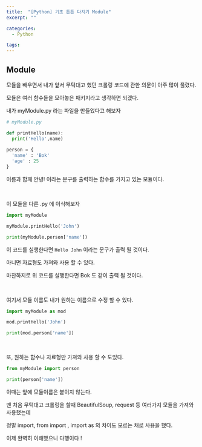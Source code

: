 ```yaml
---
title:  "[Python] 기초 튼튼 다지기 Module"
excerpt: ""

categories:
  - Python

tags:
---
```


## Module

모듈을 배우면서 내가 앞서 무턱대고 했던 크롤링 코드에 관한 의문이 아주 많이 풀렸다.

모듈은 여러 함수들을 모아놓은 패키지라고 생각하면 되겠다.

내가 myModule.py 라는 파일을 만들었다고 해보자

```python
# myModule.py

def printHello(name):
  print('Hello',name)
  
person = {
  'name' : 'Bok'
  'age' : 25
}
```

이름과 함께 안녕! 이라는 문구를 출력하는 함수를 가지고 있는 모듈이다.

<br>

이 모듈을 다른 .py 에 이식해보자

```python
import myModule

myModule.printHello('John')

print(myModule.person['name'])
```

이 코드를 실행한다면 `Hello John` 이라는 문구가 출력 될 것이다.

아니면 자료형도 가져와 사용 할 수 있다.

마찬하지로 위 코드를 실행한다면 Bok 도 같이 출력 될 것이다.

<br>

여기서 모듈 이름도 내가 원하는 이름으로 수정 할 수 있다.

```python
import myModule as mod

mod.printHello('John')

print(mod.person['name'])
```

<br>

또, 원하는 함수나 자료형만 가져와 사용 할 수 도있다.

```python
from myModule import person

print(person['name'])
```

이때는 앞에 모듈이름은 붙이지 않는다.

맨 처음 무턱대고 크롤링을 할때 BeautifulSoup, request 등 여러가지 모듈을 가져와 사용했는데

정말 import, from import , import as 의 차이도 모르는 채로 사용을 했다.

이제 완벽히 이해했으니 다행이다 !